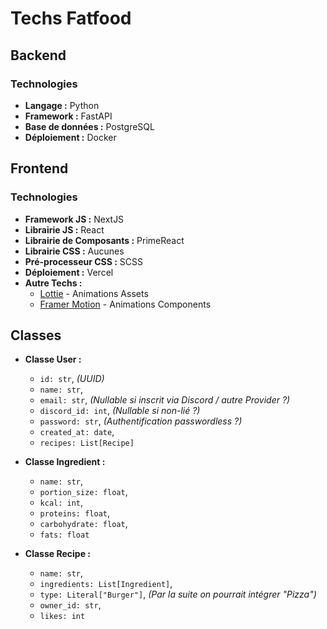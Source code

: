 # Techs Fatfood

## Backend

### Technologies

- **Langage :** Python
- **Framework :** FastAPI
- **Base de données :** PostgreSQL
- **Déploiement :** Docker

## Frontend

### Technologies

- **Framework JS :** NextJS
- **Librairie JS :** React
- **Librairie de Composants :** PrimeReact
- **Librairie CSS :** Aucunes
- **Pré-processeur CSS :** SCSS
- **Déploiement :** Vercel
- **Autre Techs :**
  - [Lottie](https://lottiefiles.com/) - Animations Assets
  - [Framer Motion](https://www.framer.com/motion) - Animations Components

## Classes

- **Classe User :**
  - `id: str`, *(UUID)*
  - `name: str`,
  - `email: str`, *(Nullable si inscrit via Discord / autre Provider ?)*
  - `discord_id: int`, *(Nullable si non-lié ?)*
  - `password: str`, *(Authentification passwordless ?)*
  - `created_at: date`,
  - `recipes: List[Recipe]`

- **Classe Ingredient :**
  - `name: str`,
  - `portion_size: float`,
  - `kcal: int`,
  - `proteins: float`,
  - `carbohydrate: float`,
  - `fats: float`

- **Classe Recipe :**
  - `name: str`,
  - `ingredients: List[Ingredient]`,
  - `type: Literal["Burger"]`, *(Par la suite on pourrait intégrer "Pizza")*
  - `owner_id: str`,
  - `likes: int`